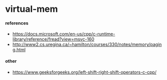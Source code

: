 # virtual-mem

#### references
- https://docs.microsoft.com/en-us/cpp/c-runtime-library/reference/fread?view=msvc-160
- http://www2.cs.uregina.ca/~hamilton/courses/330/notes/memory/paging.html

#### other
- https://www.geeksforgeeks.org/left-shift-right-shift-operators-c-cpp/
